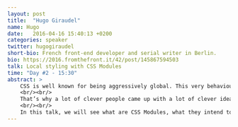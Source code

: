 ```yaml
---
layout: post
title:  "Hugo Giraudel"
name: Hugo
date:   2016-04-16 15:40:13 +0200
categories: speaker
twitter: hugogiraudel
short-bio: French front-end developer and serial writer in Berlin.
bio: https://2016.fromthefront.it/42/post/145867594503
talk: Local styling with CSS Modules
time: "Day #2 - 15:30"
abstract: >
    CSS is well known for being aggressively global. This very behaviour makes it difficult to scale. Style isolation and dead code elimination are only two of the many problems encountered when working with CSS on large and long-lasting codebases.
    <br/><br/>
    That’s why a lot of clever people came up with a lot of clever ideas to make it easier to write locally-scoped, easy-to-test, composable and scalable CSS. Among these ideas, one seems to have gained a lot of traction lately: CSS Modules.
    <br/><br/>
    In this talk, we will see what are CSS Modules, what they intend to solve, and how to use them. I think you’ll be surprised how little difference there is between authoring CSS Modules, and preprocessor-powered stylesheets
---
```

